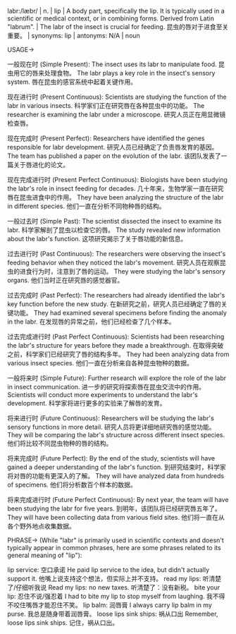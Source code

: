 labr:/læbr/ | n. | lip | A body part, specifically the lip.  It is typically used in a scientific or medical context, or in combining forms.  Derived from Latin "labrum". |  The labr of the insect is crucial for feeding. 昆虫的唇对于进食至关重要。 | synonyms: lip | antonyms: N/A | noun

USAGE->

一般现在时 (Simple Present):
The insect uses its labr to manipulate food.  昆虫用它的唇来处理食物。
The labr plays a key role in the insect's sensory system.  唇在昆虫的感官系统中起着关键作用。

现在进行时 (Present Continuous):
Scientists are studying the function of the labr in various insects. 科学家们正在研究唇在各种昆虫中的功能。
The researcher is examining the labr under a microscope.  研究人员正在用显微镜检查唇。

现在完成时 (Present Perfect):
Researchers have identified the genes responsible for labr development.  研究人员已经确定了负责唇发育的基因。
The team has published a paper on the evolution of the labr.  该团队发表了一篇关于唇进化的论文。

现在完成进行时 (Present Perfect Continuous):
Biologists have been studying the labr's role in insect feeding for decades.  几十年来，生物学家一直在研究唇在昆虫进食中的作用。
They have been analyzing the structure of the labr in different species.  他们一直在分析不同物种唇的结构。

一般过去时 (Simple Past):
The scientist dissected the insect to examine its labr.  科学家解剖了昆虫以检查它的唇。
The study revealed new information about the labr's function.  这项研究揭示了关于唇功能的新信息。

过去进行时 (Past Continuous):
The researchers were observing the insect's feeding behavior when they noticed the labr's movement.  研究人员在观察昆虫的进食行为时，注意到了唇的运动。
They were studying the labr's sensory organs.  他们当时正在研究唇的感觉器官。


过去完成时 (Past Perfect):
The researchers had already identified the labr's key function before the new study.  在新研究之前，研究人员已经确定了唇的关键功能。
They had examined several specimens before finding the anomaly in the labr.  在发现唇的异常之前，他们已经检查了几个样本。

过去完成进行时 (Past Perfect Continuous):
Scientists had been researching the labr's structure for years before they made a breakthrough.  在取得突破之前，科学家们已经研究了唇的结构多年。
They had been analyzing data from various insect species.  他们一直在分析来自各种昆虫物种的数据。


一般将来时 (Simple Future):
Further research will explore the role of the labr in insect communication.  进一步的研究将探索唇在昆虫交流中的作用。
Scientists will conduct more experiments to understand the labr's development.  科学家将进行更多的实验来了解唇的发育。


将来进行时 (Future Continuous):
Researchers will be studying the labr's sensory functions in more detail.  研究人员将更详细地研究唇的感觉功能。
They will be comparing the labr's structure across different insect species.  他们将比较不同昆虫物种的唇的结构。

将来完成时 (Future Perfect):
By the end of the study, scientists will have gained a deeper understanding of the labr's function.  到研究结束时，科学家将对唇的功能有更深入的了解。
They will have analyzed data from hundreds of specimens.  他们将分析数百个样本的数据。

将来完成进行时 (Future Perfect Continuous):
By next year, the team will have been studying the labr for five years.  到明年，该团队将已经研究唇五年了。
They will have been collecting data from various field sites.  他们将一直在从各个野外地点收集数据。


PHRASE->
(While "labr" is primarily used in scientific contexts and doesn't typically appear in common phrases, here are some phrases related to its general meaning of "lip"):

lip service:  空口承诺  He paid lip service to the idea, but didn't actually support it. 他嘴上说支持这个想法，但实际上并不支持。
read my lips:  听清楚了/仔细听我说  Read my lips: no new taxes.  听清楚了：没有新税。
bite your lip:  忍住不说/强忍着  I had to bite my lip to stop myself from laughing. 我不得不咬住嘴唇才能忍住不笑。
lip balm:  润唇膏  I always carry lip balm in my purse. 我总是随身带着润唇膏。
loose lips sink ships:  祸从口出  Remember, loose lips sink ships.  记住，祸从口出。
